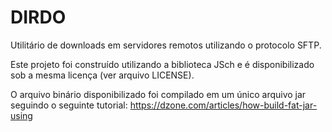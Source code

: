 # DIRDO
Utilitário de downloads em servidores remotos utilizando o protocolo SFTP.

Este projeto foi construído utilizando a biblioteca JSch e é disponibilizado sob a mesma licença (ver arquivo LICENSE). 

O arquivo binário disponibilizado foi compilado em um único arquivo jar seguindo o seguinte tutorial: https://dzone.com/articles/how-build-fat-jar-using
